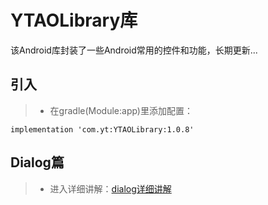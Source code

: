
# YTAOLibrary库
该Android库封装了一些Android常用的控件和功能，长期更新...

## 引入

> - 在gradle(Module:app)里添加配置：
```
implementation 'com.yt:YTAOLibrary:1.0.8' 
```


## Dialog篇
> - 进入详细讲解：[dialog详细讲解](https://github.com/CNAD666/YTAOLibrary/blob/master/README/dialogDetails.md)
